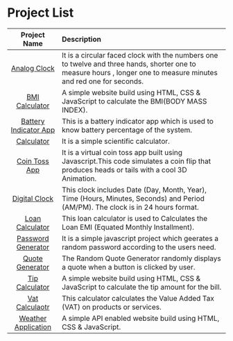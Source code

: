 # Project List
| Project Name      | Description | 
| :---:        |    :----   |  
| [Analog Clock](https://khushi-purwar.github.io/WebDev-ProjectKart/Analog%20Clock/index.html)     | It is a circular faced clock with the numbers one to twelve and three hands, shorter one to measure hours , longer one to measure minutes and red one for seconds.
| [BMI Calculator](https://khushi-purwar.github.io/WebDev-ProjectKart/BMI%20Calculator/) | A simple website build using HTML, CSS & JavaScript to calculate the BMI(BODY MASS INDEX).
| [Battery Indicator App](https://khushi-purwar.github.io/WebDev-ProjectKart/Battery%20Indicator%20App/) | This is a battery indicator app which is used to know battery percentage of the system.
| [Calculator](https://khushi-purwar.github.io/WebDev-ProjectKart/Calculator/) | It is a simple scientific calculator.
| [Coin Toss App](https://khushi-purwar.github.io/WebDev-ProjectKart/Coin%20Toss%20App/) | It is a virtual coin toss app built using Javascript.This code simulates a coin flip that produces heads or tails with a cool 3D Animation.
| [Digital Clock](https://khushi-purwar.github.io/WebDev-ProjectKart/Digital%20Clock/) | This clock includes Date (Day, Month, Year), Time (Hours, Minutes, Seconds) and Period (AM/PM). The clock is in 24 hours format.
| [Loan Calculator](https://khushi-purwar.github.io/WebDev-ProjectKart/Loan%20Calculator/) | This loan calculator is used to Calculates the Loan EMI (Equated Monthly Installment).
| [Password Generator](https://khushi-purwar.github.io/WebDev-ProjectKart/Password%20Generator/) | It is a simple javascript project which geerates a random password according to the users need.
| [Quote Generator](https://khushi-purwar.github.io/WebDev-ProjectKart/Quote%20Generator/) | The Random Quote Generator randomly displays a quote when a button is clicked by user.                  
| [Tip Calculator](https://khushi-purwar.github.io/WebDev-ProjectKart/Tip%20Calculator/) | A simple website build using HTML, CSS & JavaScript to calculate the tip amount for the bill.
  [Vat Calculaotr](https://khushi-purwar.github.io/WebDev-ProjectKart/VAT%20Calculator/) | This calculator calculates the Value Added Tax (VAT) on products or services.
  [Weather Application](https://khushi-purwar.github.io/WebDev-ProjectKart/Weather%20Application/) | A simple API enabled website build using HTML, CSS & JavaScript.
  
                          
